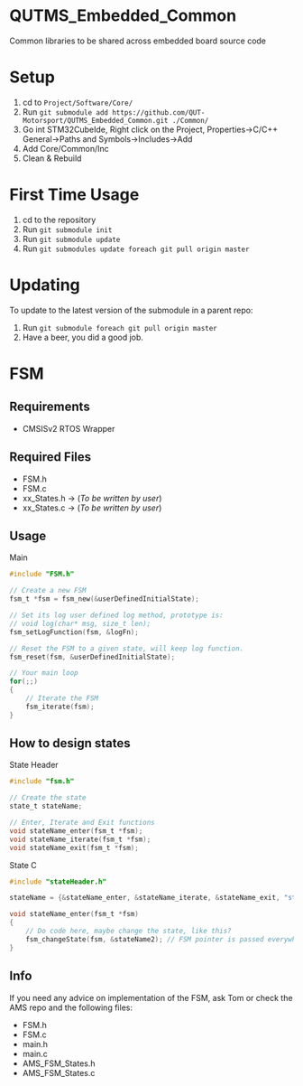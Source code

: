 # QUTMS_Embedded_Common
Common libraries to be shared across embedded board source code

# Setup
1. cd to `Project/Software/Core/`
2. Run `git submodule add https://github.com/QUT-Motorsport/QUTMS_Embedded_Common.git ./Common/`
3. Go int STM32CubeIde, Right click on the Project, Properties->C/C++ General->Paths and Symbols->Includes->Add
4. Add Core/Common/Inc
5. Clean & Rebuild

# First Time Usage
1. cd to the repository
2. Run `git submodule init`
3. Run `git submodule update`
4. Run `git submodules update foreach git pull origin master`

# Updating
To update to the latest version of the submodule in a parent repo:
1. Run `git submodule foreach git pull origin master`
2. Have a beer, you did a good job.

# FSM
## Requirements
* CMSISv2 RTOS Wrapper

## Required Files
* FSM.h 
* FSM.c
* xx_States.h -> (_To be written by user_)
* xx_States.c  -> (_To be written by user_)

## Usage
Main
```c
#include "FSM.h"

// Create a new FSM
fsm_t *fsm = fsm_new(&userDefinedInitialState);

// Set its log user defined log method, prototype is:
// void log(char* msg, size_t len);
fsm_setLogFunction(fsm, &logFn);

// Reset the FSM to a given state, will keep log function.
fsm_reset(fsm, &userDefinedInitialState);

// Your main loop
for(;;)
{
	// Iterate the FSM
	fsm_iterate(fsm);
}
```

## How to design states
State Header
```c
#include "fsm.h"

// Create the state
state_t stateName;

// Enter, Iterate and Exit functions
void stateName_enter(fsm_t *fsm);
void stateName_iterate(fsm_t *fsm);
void stateName_exit(fsm_t *fsm);
```

State C
```c
#include "stateHeader.h"

stateName = {&stateName_enter, &stateName_iterate, &stateName_exit, "stateName_s"};

void stateName_enter(fsm_t *fsm)
{
	// Do code here, maybe change the state, like this?
	fsm_changeState(fsm, &stateName2); // FSM pointer is passed everywhere.
}
```

## Info
If you need any advice on implementation of the FSM, ask Tom or check the AMS repo and the following files:
* FSM.h
* FSM.c
* main.h
* main.c
* AMS_FSM_States.h
* AMS_FSM_States.c
